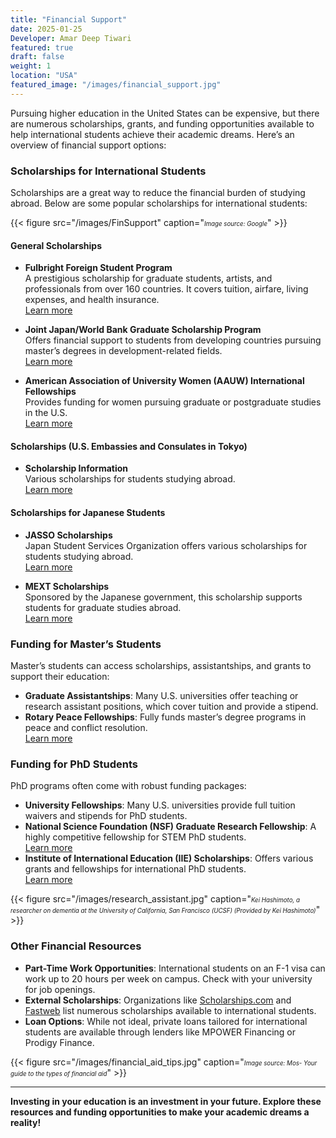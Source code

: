 ```yaml
---
title: "Financial Support"
date: 2025-01-25
Developer: Amar Deep Tiwari
featured: true
draft: false
weight: 1
location: "USA"
featured_image: "/images/financial_support.jpg"
---
```


Pursuing higher education in the United States can be expensive, but there are numerous scholarships, grants, and funding opportunities available to help international students achieve their academic dreams. Here’s an overview of financial support options:

### Scholarships for International Students
Scholarships are a great way to reduce the financial burden of studying abroad. Below are some popular scholarships for international students:

{{< figure src="/images/FinSupport" caption="<small><small><em>Image source: Google</em></small></small>" >}}


#### General Scholarships
- **Fulbright Foreign Student Program**  
  A prestigious scholarship for graduate students, artists, and professionals from over 160 countries. It covers tuition, airfare, living expenses, and health insurance.  
  [Learn more](https://foreign.fulbrightonline.org/)

- **Joint Japan/World Bank Graduate Scholarship Program**  
  Offers financial support to students from developing countries pursuing master’s degrees in development-related fields.  
  [Learn more](https://www.worldbank.org/en/programs/scholarships)

- **American Association of University Women (AAUW) International Fellowships**  
  Provides funding for women pursuing graduate or postgraduate studies in the U.S.  
  [Learn more](https://www.aauw.org/resources/programs/fellowships-grants/current-opportunities/international/)

#### Scholarships (U.S. Embassies and Consulates in Tokyo)
- **Scholarship Information**  
  Various scholarships for students studying abroad.  
  [Learn more](https://jp.usembassy.gov/ja/education-ja/scholarships-ja/)
  
  
#### Scholarships for Japanese Students
- **JASSO Scholarships**  
  Japan Student Services Organization offers various scholarships for students studying abroad.  
  [Learn more](https://www.jasso.go.jp/en/)

- **MEXT Scholarships**  
  Sponsored by the Japanese government, this scholarship supports students for graduate studies abroad.  
  [Learn more](https://www.studyinjapan.go.jp/en/planning/scholarship/)

### Funding for Master’s Students
Master’s students can access scholarships, assistantships, and grants to support their education:
- **Graduate Assistantships**: Many U.S. universities offer teaching or research assistant positions, which cover tuition and provide a stipend.
- **Rotary Peace Fellowships**: Fully funds master’s degree programs in peace and conflict resolution.  
  [Learn more](https://www.rotary.org/en/our-programs/peace-fellowships)

### Funding for PhD Students
PhD programs often come with robust funding packages:
- **University Fellowships**: Many U.S. universities provide full tuition waivers and stipends for PhD students.
- **National Science Foundation (NSF) Graduate Research Fellowship**: A highly competitive fellowship for STEM PhD students.  
  [Learn more](https://www.nsfgrfp.org/)
- **Institute of International Education (IIE) Scholarships**: Offers various grants and fellowships for international PhD students.  
  [Learn more](https://www.iie.org/)

{{< figure src="/images/research_assistant.jpg" caption="<small><small><em>Kei Hashimoto, a researcher on dementia at the University of California, San Francisco (UCSF) (Provided by Kei Hashimoto)</em></small></small>" >}}




### Other Financial Resources
- **Part-Time Work Opportunities**: International students on an F-1 visa can work up to 20 hours per week on campus. Check with your university for job openings.
- **External Scholarships**: Organizations like [Scholarships.com](https://www.scholarships.com) and [Fastweb](https://www.fastweb.com) list numerous scholarships available to international students.
- **Loan Options**: While not ideal, private loans tailored for international students are available through lenders like MPOWER Financing or Prodigy Finance.


{{< figure src="/images/financial_aid_tips.jpg" caption="<small><small><em>Image source: Mos- Your guide to the types of financial aid</em></small></small>" >}}

---

**Investing in your education is an investment in your future. Explore these resources and funding opportunities to make your academic dreams a reality!**






